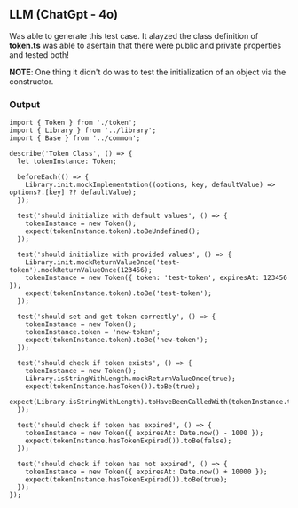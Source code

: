 ## LLM (ChatGpt - 4o)
Was able to generate this test case. It alayzed the class definition of **token.ts** was able to asertain that there were public and private properties and tested both!

**NOTE**: One thing it didn't do was to test the initialization of an object via the constructor.


### Output

```code
import { Token } from './token';
import { Library } from '../library';
import { Base } from '../common';

describe('Token Class', () => {
  let tokenInstance: Token;

  beforeEach(() => {
    Library.init.mockImplementation((options, key, defaultValue) => options?.[key] ?? defaultValue);
  });

  test('should initialize with default values', () => {
    tokenInstance = new Token();
    expect(tokenInstance.token).toBeUndefined();
  });

  test('should initialize with provided values', () => {
    Library.init.mockReturnValueOnce('test-token').mockReturnValueOnce(123456);
    tokenInstance = new Token({ token: 'test-token', expiresAt: 123456 });
    expect(tokenInstance.token).toBe('test-token');
  });

  test('should set and get token correctly', () => {
    tokenInstance = new Token();
    tokenInstance.token = 'new-token';
    expect(tokenInstance.token).toBe('new-token');
  });

  test('should check if token exists', () => {
    tokenInstance = new Token();
    Library.isStringWithLength.mockReturnValueOnce(true);
    expect(tokenInstance.hasToken()).toBe(true);
    expect(Library.isStringWithLength).toHaveBeenCalledWith(tokenInstance.token);
  });

  test('should check if token has expired', () => {
    tokenInstance = new Token({ expiresAt: Date.now() - 1000 });
    expect(tokenInstance.hasTokenExpired()).toBe(false);
  });

  test('should check if token has not expired', () => {
    tokenInstance = new Token({ expiresAt: Date.now() + 10000 });
    expect(tokenInstance.hasTokenExpired()).toBe(true);
  });
});

```

























```